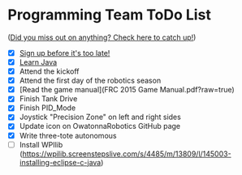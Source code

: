 Programming Team ToDo List
==========================

([Did you miss out on anything? Check here to catch up!](archive/index.md))

- [X] [Sign up before it's too late!](https://my.usfirst.org/stims/)
- [X] [Learn Java](https://github.com/owatonnarobotics/ToDo/issues/3)
- [X] Attend the kickoff
- [X] Attend the first day of the robotics season
- [X] [Read the game manual](FRC 2015 Game Manual.pdf?raw=true)
- [X] Finish Tank Drive
- [X] Finish PID_Mode
- [X] Joystick "Precision Zone" on left and right sides
- [X] Update icon on OwatonnaRobotics GitHub page
- [X] Write three-tote autonomous
- [ ] Install WPIlib (https://wpilib.screenstepslive.com/s/4485/m/13809/l/145003-installing-eclipse-c-java)
